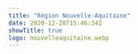```yaml
---
title: "Région Nouvelle-Aquitaine"
date: 2020-12-28T15:46:34Z
showTitle: true
logo: nouvelleaquitaine.webp
---
```

